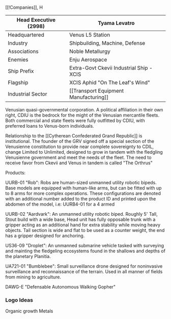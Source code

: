 [[!Companies]], 
H

| Head Executive (2998) | Tyama Levatro                            |
| --------------------- | ---------------------------------------- |
| Headquartered         | Venus L5 Station                         |
| Industry              | Shipbuilding, Machine, Defense           |
| Associations          | Noble Metallurgy                         |
| Enemies               | Enju Aerospace                           |
| Ship Prefix           | Extra-Govt Ckevii Industrial Ship - XCIS |
| Flagship              | XCIS Aphid "On The Leaf's Wind"          |
| Industrial Sector     | [[Transport Equipment Manufacturing]]    |
Venusian quasi-governmental corporation. A political affiliation in their own right, CDIU is the bedrock for the might of the Venusian mercantile fleets. Both commercial and state fleets were fully outfitted by CDIU, with preferred loans to Venus-born individuals.

Relationship to the [[Cytherean Confederated Grand Republic]] is institutional. The founder of the GRV signed off a special section of the Venusienne constitution to provide near complete sovereignty to CDIL, change Limited to Unlimited, designed to grow in tandem with the fledgling Venusienne government and meet the needs of the fleet. The need to receive favor from Ckevii and Venus in tandem is called "The Orthrus"

Products:

UURB-01 "Rob": Robs are human-sized unmanned utility robotic bipeds. Base models are equipped with human-like arms, but can be fitted with up to 8 arms for more complex operations. These configurations are denoted with an additional number added to the product ID and printed upon the abdomen of the model, i.e: UURB4-01 for a 4 armed

UURB-02 "Aardvark": An unmanned utility robotic biped. Roughly 5' Tall, Stout build with a wide base, Head unit has fully opposable trunk with a gripper acting as an additional hand for extra stability while moving heavy objects. Tail section is wide and flat to be used as a counter weight, the end has a gripper designed for anchoring.

US36-09 "Droplet": An unmanned submarine vehicle tasked with surveying and mainting the fledgeling ecosystems found in the shallows and depths of the planetary Planitia.

UA721-01 "Bumblebee": Small surveillance drone designed for noninvasive surveillance and reconnaissance of the terrain. Used in all manner of fields from mining to agriculture.

DAWG-E "Defensable Autonomous Walking Gopher"

### Logo Ideas
Organic growth
Metals
